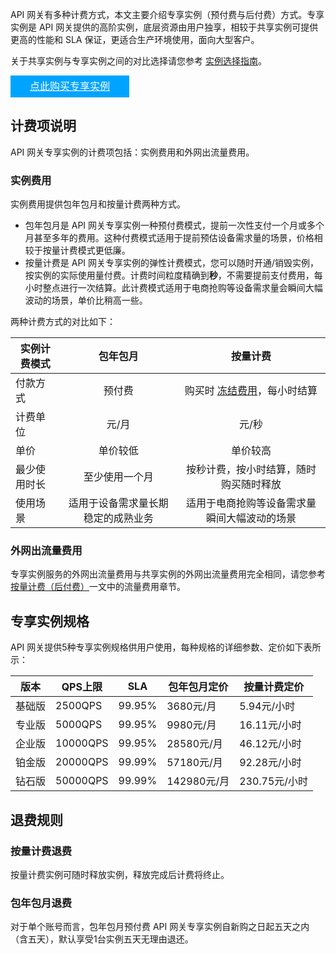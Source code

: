 API 网关有多种计费方式，本文主要介绍专享实例（预付费与后付费）方式。专享实例是 API 网关提供的高阶实例，底层资源由用户独享，相较于共享实例可提供更高的性能和 SLA 保证，更适合生产环境使用，面向大型客户。

关于共享实例与专享实例之间的对比选择请您参考 [实例选择指南](https://cloud.tencent.com/document/product/628/55510)。

<div style="background-color:#00A4FF; width: 190px; height: 35px; line-height:35px; text-align:center;"><a href="https://buy.cloud.tencent.com/apigateway_instance/buy" target="_blank"  style="color: white; font-size:16px;">点此购买专享实例</a></div>

## 计费项说明

API 网关专享实例的计费项包括：实例费用和外网出流量费用。

### 实例费用
实例费用提供包年包月和按量计费两种方式。
- 包年包月是 API 网关专享实例一种预付费模式，提前一次性支付一个月或多个月甚至多年的费用。这种付费模式适用于提前预估设备需求量的场景，价格相较于按量计费模式更低廉。
- 按量计费是 API 网关专享实例的弹性计费模式，您可以随时开通/销毁实例，按实例的实际使用量付费。计费时间粒度精确到**秒**，不需要提前支付费用，每小时整点进行一次结算。此计费模式适用于电商抢购等设备需求量会瞬间大幅波动的场景，单价比稍高一些。
  
两种计费方式的对比如下：

| 实例计费模式 |              包年包月              |                           按量计费                           |
| ------------ | :--------------------------------: | :----------------------------------------------------------: |
| 付款方式     |               预付费               | 购买时 [冻结费用](https://cloud.tencent.com/document/product/555/12039)，每小时结算 |
| 计费单位     |               元/月                |                            元/秒                             |
| 单价         |              单价较低              |                           单价较高                           |
| 最少使用时长 |           至少使用一个月           |            按秒计费，按小时结算，随时购买随时释放            |
| 使用场景     | 适用于设备需求量长期稳定的成熟业务 |         适用于电商抢购等设备需求量瞬间大幅波动的场景         |

### 外网出流量费用
专享实例服务的外网出流量费用与共享实例的外网出流量费用完全相同，请您参考 [按量计费（后付费）](https://cloud.tencent.com/document/product/628/39300)一文中的流量费用章节。

## 专享实例规格

API 网关提供5种专享实例规格供用户使用，每种规格的详细参数、定价如下表所示：

| 版本   | QPS上限   | SLA    | 包年包月定价 | 按量计费定价  |
| ------ | --------- | ------ | ------------ | ------------- |
| 基础版 | 2500QPS  | 99.95% | 3680元/月    | 5.94元/小时   |
| 专业版 | 5000QPS  | 99.95% | 9980元/月    | 16.11元/小时  |
| 企业版 | 10000QPS | 99.95% | 28580元/月   | 46.12元/小时  |
| 铂金版 | 20000QPS | 99.99% | 57180元/月   | 92.28元/小时  |
| 钻石版 | 50000QPS | 99.99% | 142980元/月  | 230.75元/小时 |

## 退费规则

### 按量计费退费

按量计费实例可随时释放实例，释放完成后计费将终止。

### 包年包月退费

对于单个账号而言，包年包月预付费 API 网关专享实例自新购之日起五天之内（含五天），默认享受1台实例五天无理由退还。
